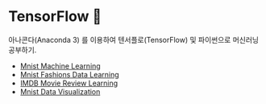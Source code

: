 # TensorFlow 🌠

아나콘다(Anaconda 3) 를 이용하여 텐서플로(TensorFlow) 및 파이썬으로 머신러닝 공부하기.

  + <a href="https://github.com/DevJaepaL/TIL/tree/main/TensorFlow/mnist">Mnist Machine Learning</a>
  + <a href="https://github.com/DevJaepaL/TIL/tree/main/TensorFlow/mnist_fashion">Mnist Fashions Data Learning</a>
  + <a href="https://github.com/DevJaepaL/TIL/tree/main/TensorFlow/IMDB">IMDB Movie Review Learning</a>
  + <a href="https://github.com/DevJaepaL/TIL/tree/main/TensorFlow/mnistVisualization">Mnist Data Visualization</a>
